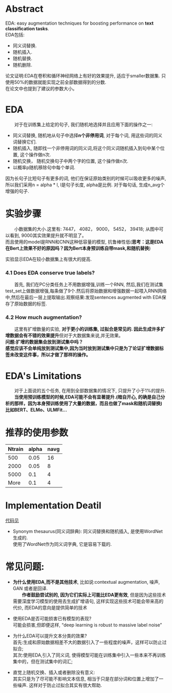 # Abstract  
EDA: easy augmentation techniques for boosting performance on **text classification tasks**.  
EDA包括:  
- 同义词替换.  
- 随机插入.  
- 随机替换.  
- 随机删除.  
  
论文证明:EDA在卷积和循环神经网络上有好的效果提升, 适应于smaller数据集. 只使用50%的数据就能实现之前全部数据得到的分数.  
在论文中也提到了建议的参数大小。 

# EDA  
&emsp;&emsp;对于在训练集上给定的句子, 我们随机地选择并且应用下面的操作之一:  
- 同义词替换, 随机地从句子中选择**n个非停用词**, 对于每个词, 用这些词的同义词替换它们.  
- 随机插入, 随即找一个非停用词的同义词,将这个同义词随机插入到句中某个位置, 这个操作做n次.  
- 随机交换， 随机交换句子中两个字的位置, 这个操作做n次. 
- 以概率p随机移除句中每个单词.  
  
因为长句子比短句子有更多的词, 他们在保证原始类别的时候可以吸收更多的噪声, 所以我们采用n = alpha * l, l是句子长度, alpha是比例. 对于每句话, 生成n_avg个增强的句子.  

# 实验步骤  
&emsp;&emsp;小数据集的大小.这里有: 7447， 4082， 9000， 5452， 39418; 从图中可以看到, 9000其实效果提升就不明显了。  
而且使用的model是RNN和CNN这种低容量的模型, 抗鲁棒性低(**思考：这是EDA在Bert上效果不好的原因吗？因为Bert本身预训练自带mask,和随机替换**)  

实验显示EDA在较小数据集上有很大的提高.  

### 4.1 Does EDA conserve true labels? 
&emsp;&emsp;首先, 我们在PC分类任务上不用数据增强,训练一个RNN, 然后,我们在测试集test_set上做数据增强,每条做了9个.然后将原始数据和增强数据一起喂入RNN网络中,然后在最后一层上提取输出.观察结果:发现sentences augmented with EDA保存了原始数据的标签.  

### 4.2 How much augmentation? 
&emsp;&emsp;这里有扩增数量的实验, **对于更小的训练集, 过拟合是常见的. 因此生成许多扩增数据会有不错的效果提升**但对于大数据集来说,并无效果。  
**问题:扩增的数据集会放到测试集中吗？**  
**感觉应该不会单纯放到测试集中,因为当时放到测试集中只是为了论证扩增数据标签未改变这件事，所以才做了那样的操作。**  

# EDA's Limitations  
&emsp;&emsp;对于上面说的五个任务, 在用到全部数据集的情况下, 只提升了小于1%的提升.  
&emsp;&emsp;**当使用预训练模型的时候,EDA可能不会有显著提升.(暗自开心, 的确是自己分析的那样，因为本身预训练使用了大量的数据，而且也做了mask和随机词替换)  
比如BERT、ELMo、ULMFit...**

# 推荐的使用参数
| Ntrain | alpha | navg |
|------|------| -----|
| 500  | 0.05 | 16   |
| 2000 | 0.05 | 8 |
| 5000 | 0.1  | 4 |
| More | 0.1  | 4 |

# Implementation Deatil  
[代码见](http://github.com/jasonwei20/eda_nlp)
- Synonym thesaurus(同义词辞典): 同义词替换和随机插入, 是使用WordNet生成的.  
使用了WordNet作为同义词字典, 它是容易下载的.  

# 常见问题:
- **为什么使用EDA,而不是其他技术**, 比如说:contextual augmentation, 噪声, GAN 或者是回译.  
&emsp;&emsp;**作者鼓励尝试别的, 因为它们实际上可能比EDA更有效**, 但是因为这些技术需要深度学习模型的使用去生成扩增语句, 这样实现这些技术可能会带来高的代价, 而EDA的意向是提供简单的技术  
- 使用EDA是否可能损害已有模型的表现?  
可能会损害,但即便这样, “deep learning is robust to massive label noise”  
- 为什么EDA可以提升文本分类的效果?  
首先:生成和原始数据相差不大的数据引入了一些程度的噪声，这样可以防止过拟合;  
其次:使用EDA,引入了同义词, 使得模型可能在训练集中引入一些本来不再训练集中的，但在测试集中的词汇;  

- 直觉上随机交换、插入或者删除没有意义:  
其实只是为了尽可能不影响文本信息, 相当于只是在部分词和位置上增加了一些噪声. 这样对于防止过拟合其实有很大帮助.  
